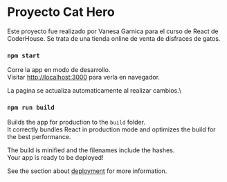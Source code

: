 # Proyecto Cat Hero

Este proyecto fue realizado por Vanesa Garnica para el curso de React de CoderHouse.
Se trata de una tienda online de venta de disfraces de gatos.

### `npm start`

Corre la app en modo de desarrollo.\
Visitar [http://localhost:3000](http://localhost:3000) para verla en navegador.

La pagina se actualiza automaticamente al realizar cambios.\

### `npm run build`

Builds the app for production to the `build` folder.\
It correctly bundles React in production mode and optimizes the build for the best performance.

The build is minified and the filenames include the hashes.\
Your app is ready to be deployed!

See the section about [deployment](https://facebook.github.io/create-react-app/docs/deployment) for more information.